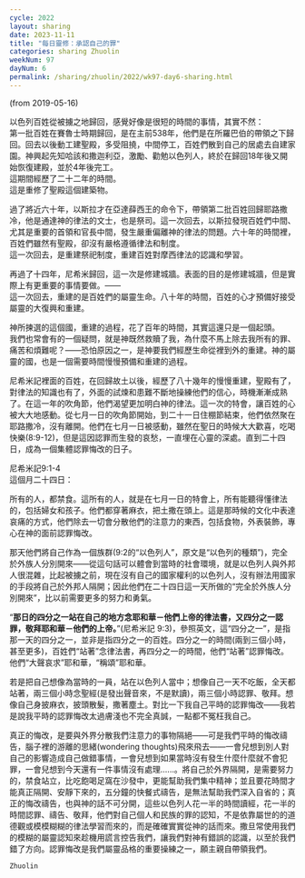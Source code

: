 ```yaml
---
cycle: 2022
layout: sharing
date: 2023-11-11
title: "每日靈修：承認自己的罪"
categories: sharing Zhuolin
weekNum: 97
dayNum: 6
permalink: /sharing/zhuolin/2022/wk97-day6-sharing.html
--- 
```

(from 2019-05-16)

以色列百姓從被擄之地歸回，感覺好像是很短的時間的事情，其實不然：    
第一批百姓在賽魯士時期歸回，是在主前538年，他們是在所羅巴伯的帶領之下歸回。回去以後動工建聖殿，多受阻撓，中間停工，百姓們散到自己的居處去自建家園。神興起先知哈該和撒迦利亞，激勵、勸勉以色列人，終於在歸回18年後又開始恢復建殿，並於4年後完工。    
這期間經歷了二十二年的時間。    
這是重修了聖殿這個建築物。  

過了將近六十年，以斯拉才在亞達薛西王的命令下，帶領第二批百姓回歸耶路撒冷，他是通達神的律法的文士，也是祭司。這一次回去，以斯拉發現百姓們中間、尤其是重要的首領和官長中間，發生嚴重偏離神的律法的問題。六十年的時間裡，百姓們雖然有聖殿，卻沒有嚴格遵循律法和制度。    
這一次回去，是重建祭祀制度，重建百姓對摩西律法的認識和學習。  

再過了十四年，尼希米歸回，這一次是修建城牆。表面的目的是修建城牆，但是實際上有更重要的事情要做。——    
這一次回去，重建的是百姓們的屬靈生命。八十年的時間，百姓的心才預備好接受屬靈的大復興和重建。  

神所揀選的這個國，重建的過程，花了百年的時間，其實這還只是一個起頭。    
我們也常會有的一個疑問，就是神既然救贖了我，為什麼不馬上除去我所有的罪、痛苦和煩難呢？——恐怕原因之一，是神要我們經歷生命從裡到外的重建。神的屬靈的國，也是一個需要時間慢慢預備和重建的過程。  

尼希米記裡面的百姓，在回歸故土以後，經歷了八十幾年的慢慢重建，聖殿有了，對律法的知識也有了，外面的試煉和患難不斷地操練他們的信心，時機漸漸成熟了。在這一年的吹角節，他們渴望更加明白神的律法。這一次的特會，讓百姓的心被大大地感動。從七月一日的吹角節開始，到二十一日住棚節結束，他們依然聚在耶路撒冷，沒有離開。他們在七月一日被感動，雖然在聖日的時候大大歡喜，吃喝快樂(8:9-12)，但是這因認罪而生發的哀愁，一直埋在心靈的深處。直到二十四日，成為一個集體認罪悔改的日子。  

尼希米記9:1-4    
這個月二十四日：  

所有的人，都禁食。這所有的人，就是在七月一日的特會上，所有能聽得懂律法的，包括婦女和孩子。他們都穿著麻衣，把土撒在頭上。這是那時候的文化中表達哀痛的方式，他們除去一切會分散他們的注意力的東西，包括食物，外表裝飾，專心在神的面前認罪悔改。  

那天他們將自己作為一個族群(9:2的“以色列人”，原文是“以色列的種類”)，完全於外族人分別開來——從這句話可以體會到當時的社會環境，就是以色列人與外邦人很混雜，比起被擄之前，現在沒有自己的國家權利的以色列人，沒有辦法用國家的手段將自己於外邦人隔開；因此他們在二十四日這一天所做的“完全於外族人分別開來”，比以前需要更多的努力和勇氣。  

“**那日的四分之一站在自己的地方念耶和華－他們上帝的律法書，又四分之一認罪，敬拜耶和華－他們的上帝。**”(尼希米記 9:3)，參照英文，這“四分之一”，是指那一天的四分之一，並非是指四分之一的百姓。四分之一的時間(兩到三個小時，甚至更多)，百姓們“站著”念律法書，再四分之一的時間，他們“站著”認罪悔改。他們“大聲哀求”耶和華，“稱頌”耶和華。  

若是把自己想像為當時的一員，站在以色列人當中；想像自己一天不吃飯，全天都站著，兩三個小時念聖經(是發出聲音來，不是默讀)，兩三個小時認罪、敬拜。想像自己身披麻衣，披頭散髮，撒著塵土。對比一下我自己平時的認罪悔改——我若是說我平時的認罪悔改太過膚淺也不完全真誠，一點都不冤枉我自己。  

真正的悔改，是要與外界分散我們注意力的事物隔絕——可是我們平時的悔改禱告，腦子裡的游離的思緒(wondering thoughts)飛來飛去——一會兒想到別人對自己的影響造成自己做錯事情，一會兒想到如果當時沒有發生什麼什麼就不會犯罪，一會兒想到今天還有一件事情沒有處理......。將自己於外界隔開，是需要努力的，禁食站立，比吃飽喝足窩在沙發中，更能幫助我們集中精神；並且要花時間才能真正隔開、安靜下來的，五分鐘的快餐式禱告，是無法幫助我們深入自省的；真正的悔改禱告，也與神的話不可分開，這些以色列人花一半的時間讀經，花一半的時間認罪、禱告、敬拜，他們對自己個人和民族的罪的認知，不是依靠屬世的的道德觀或模模糊糊的律法學習而來的，而是確確實實從神的話而來。撒旦常使用我們的模糊的屬靈認知來趁機用謊言控告我們，讓我們對神有錯誤的認識，以至於我們錯了方向。認罪悔改是我們屬靈品格的重要操練之一，願主親自帶領我們。  

`Zhuolin`  
